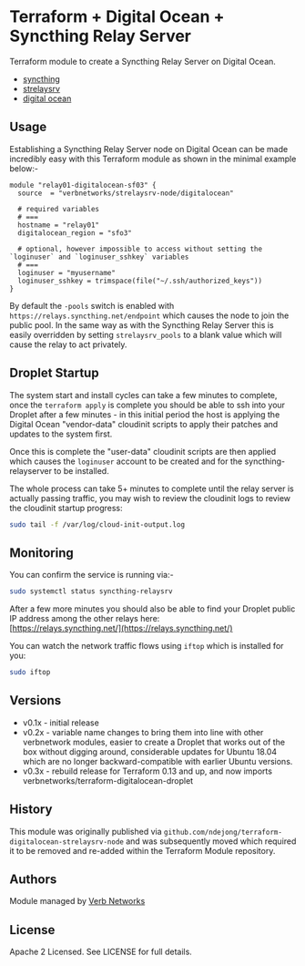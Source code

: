 # Terraform + Digital Ocean + Syncthing Relay Server

Terraform module to create a Syncthing Relay Server on Digital Ocean.
 * [syncthing](https://syncthing.net)
 * [strelaysrv](https://docs.syncthing.net/users/strelaysrv.html)
 * [digital ocean](https://www.digitalocean.com/)

## Usage
Establishing a Syncthing Relay Server node on Digital Ocean can be made incredibly easy with this Terraform module as 
shown in the minimal example below:-

```hcl
module "relay01-digitalocean-sf03" {
  source  = "verbnetworks/strelaysrv-node/digitalocean"

  # required variables
  # ===
  hostname = "relay01"
  digitalocean_region = "sfo3"

  # optional, however impossible to access without setting the `loginuser` and `loginuser_sshkey` variables 
  # ===
  loginuser = "myusername"
  loginuser_sshkey = trimspace(file("~/.ssh/authorized_keys"))
}
```

By default the `-pools` switch is enabled with `https://relays.syncthing.net/endpoint` which causes the node to 
join the public pool.  In the same way as with the Syncthing Relay Server this is easily overridden by setting 
`strelaysrv_pools` to a blank value which will cause the relay to act privately.

## Droplet Startup
The system start and install cycles can take a few minutes to complete, once the `terraform apply` is complete you 
should be able to ssh into your Droplet after a few minutes - in this initial period the host is applying the Digital 
Ocean "vendor-data" cloudinit scripts to apply their patches and updates to the system first.

Once this is complete the "user-data" cloudinit scripts are then applied which causes the `loginuser` account to be 
created and for the syncthing-relayserver to be installed.

The whole process can take 5+ minutes to complete until the relay server is actually passing traffic, you may wish to
review the cloudinit logs to review the cloudinit startup progress:
```bash
sudo tail -f /var/log/cloud-init-output.log
```

## Monitoring
You can confirm the service is running via:-
```bash
sudo systemctl status syncthing-relaysrv
```

After a few more minutes you should also be able to find your Droplet public IP address among the other relays here:  
[https://relays.syncthing.net/](https://relays.syncthing.net/)

You can watch the network traffic flows using `iftop` which is installed for you:
```bash
sudo iftop
```

## Versions
 - v0.1x - initial release
 - v0.2x - variable name changes to bring them into line with other verbnetwork modules, easier to create a Droplet
   that works out of the box without digging around, considerable updates for Ubuntu 18.04 which are no longer 
   backward-compatible with earlier Ubuntu versions.
 - v0.3x - rebuild release for Terraform 0.13 and up, and now imports  verbnetworks/terraform-digitalocean-droplet 

## History
This module was originally published via `github.com/ndejong/terraform-digitalocean-strelaysrv-node` and was 
subsequently moved which required it to be removed and re-added within the Terraform Module repository.

## Authors
Module managed by [Verb Networks](https://github.com/verbnetworks)

## License
Apache 2 Licensed. See LICENSE for full details.
